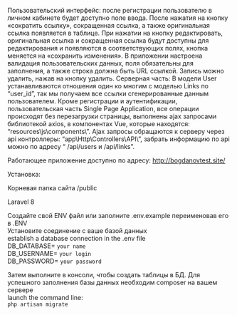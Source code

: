 Пользовательский интерфейс: после регистрации пользователю в личном кабинете будет доступно поле ввода. После нажатия на кнопку «сократить ссылку», сокращенная ссылка, а также оригинальная ссылка появляется в таблице. При нажатии на кнопку редактировать, оригинальная ссылка и сокращенная ссылка будут доступны для редактирования и появляются в соответствующих полях, кнопка меняется на «сохранить изменения». В приложении настроена валидация пользовательских данных, поля обязательны для заполнения, а также строка должна быть URL ссылкой. Запись можно удалить, нажав на кнопку удалить. Серверная часть: В модели User устанавливаются отношения один ко многим с моделью Links по “user_id”, так мы получаем все ссылки сгенерированные данным пользователем. Кроме регистрации и аутентификации, пользовательская часть Single Page Application, все операции происходят без перезагрузки страницы, выполнены ajax запросами библиотекой axios, в компонентах Vue, которые находятся: “resources\js\components\”. Ajax запросы обращаются к серверу через api контроллеры: “app\Http\Controllers\API\”, забрать информацию по api можно по адресу “ /api/users и /api/links”.  
  
Работающее приложение доступно по адресу: http://bogdanovtest.site/ 
  
Установка:
  
Корневая папка сайта /public  
  
Laravel 8 
  
Создайте свой ENV файл или заполните .env.example переименовав его в .ENV    
Установите соединение с ваше базой данных  
establish a database connection in the .env file  
DB_DATABASE= `your name`  
DB_USERNAME= `your login`  
DB_PASSWORD= `your password`  
  
Затем выполните в консоли, чтобы создать таблицы в БД. Для успешного заполнения базы данных необходим composer на вашем сервере  
launch the command line:  
`php artisan migrate`  
